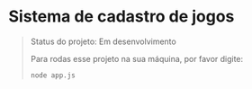 <h1>Sistema de cadastro de jogos </h1>

> Status do projeto: Em desenvolvimento
>
> Para rodas esse projeto na sua máquina, por favor digite:
>
>  ```
>  node app.js
>  ```
